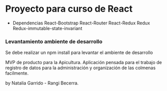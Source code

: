 # Proyecto para curso de React

+ Dependencias
React-Bootstrap
React-Router
React-Redux
Redux
Redux-immutable-state-invariant

### Levantamiento ambiente de desarrollo
Se debe realizar un npm install para levantar el ambiente de desarrollo

MVP de producto para la Apicultura.
Aplicación pensada para el trabajo de registro de datos para la administración y organización de las colmenas facilmente.


by Natalia Garrido - Rangi Becerra.